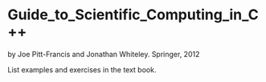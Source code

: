 # Guide_to_Scientific_Computing_in_C++
by Joe Pitt-Francis and Jonathan Whiteley. Springer, 2012

List examples and exercises in the text book.
